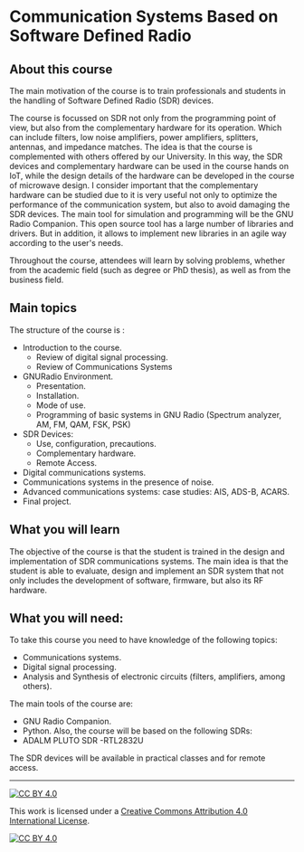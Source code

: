 # Communication Systems Based on Software Defined Radio
## About this course
The main motivation of the course is to train professionals and students in the handling of Software Defined Radio (SDR) devices. 

The course is focussed on SDR not only from the programming point of view, but also from the complementary hardware for its operation. Which can include filters, low noise amplifiers, power amplifiers, splitters, antennas, and impedance matches. The idea is that the course is complemented with others offered by our University. In this way, the SDR devices and complementary hardware can be used in the course hands on IoT, while the design details of the hardware can be developed in the course of microwave design.
I consider important that the complementary hardware can be studied due to it is very useful not only to optimize the performance of the communication system, but also to avoid damaging the SDR devices.
The main tool for simulation and programming will be the GNU Radio Companion. This open source tool has a large number of libraries and drivers. But in addition, it allows to implement new libraries in an agile way according to the user's needs.

Throughout the course, attendees will learn by solving problems, whether from the academic field (such as degree or PhD thesis), as well as from the business field.

## Main topics
The structure of the course is  :
- Introduction to the course. 
    - Review of digital signal processing. 
    - Review of Communications Systems
- GNURadio Environment. 
    - Presentation. 
    - Installation. 
    - Mode of use. 
    - Programming of basic systems in GNU Radio (Spectrum analyzer, AM, FM, QAM, FSK, PSK)
- SDR Devices: 
    - Use, configuration, precautions. 
    - Complementary hardware.
    - Remote Access.
- Digital communications systems.
- Communications systems in the presence of noise.
- Advanced communications systems: case studies: AIS, ADS-B, ACARS.
- Final project.


## What you will learn
The objective of the course is that the student is trained in the design and implementation of SDR communications systems. The main idea is that the student is able to evaluate, design and implement an SDR system that not only includes the development of software, firmware, but also its RF hardware.

## What you will need:
To take this course you need to have knowledge of the following topics:
- Communications systems.
- Digital signal processing.
- Analysis and Synthesis of electronic circuits (filters, amplifiers, among others).

The main tools of the course are:
- GNU Radio Companion.
- Python.
Also, the course will be based on the following SDRs:
- ADALM PLUTO SDR
-RTL2832U

The SDR devices will be available in practical classes and for remote access.


***
[![CC BY 4.0][cc-by-shield]][cc-by]

This work is licensed under a
[Creative Commons Attribution 4.0 International License][cc-by].

[![CC BY 4.0][cc-by-image]][cc-by]

[cc-by]: http://creativecommons.org/licenses/by/4.0/
[cc-by-image]: https://i.creativecommons.org/l/by/4.0/88x31.png
[cc-by-shield]: https://img.shields.io/badge/License-CC%20BY%204.0-lightgrey.svg
